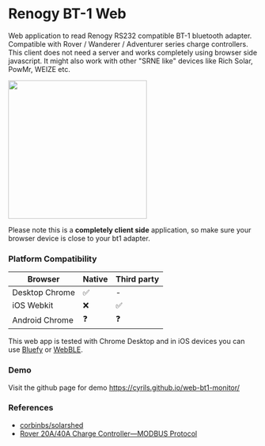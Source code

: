 # Renogy BT-1 Web
Web application to read Renogy RS232 compatible BT-1 bluetooth adapter. Compatible with Rover / Wanderer / Adventurer series charge controllers. This client does not need a server and works completely using browser side javascript. It might also work with other "SRNE like" devices like Rich Solar, PowMr, WEIZE etc.

<img src="https://user-images.githubusercontent.com/5549113/196418782-3f9d06b4-d75b-479d-99da-67616a208ed0.png" width="280px">

Please note this is a **completely client side** application, so make sure your browser device is close to your bt1 adapter.

### Platform Compatibility
|Browser|Native|Third party|
-|-|-|
|Desktop Chrome|✅ |-|
|iOS Webkit|❌|✅|
|Android Chrome| ❓|❓|

This web app is tested with Chrome Desktop and in iOS devices you can use [Bluefy](https://apps.apple.com/us/app/bluefy-web-ble-browser/id1492822055) or [WebBLE](https://apps.apple.com/us/app/webble/id1193531073).

### Demo
Visit the github page for demo https://cyrils.github.io/web-bt1-monitor/

### References
 - [corbinbs/solarshed](https://github.com/corbinbs/solarshed)
 - [Rover 20A/40A Charge Controller—MODBUS Protocol](https://docs.google.com/document/d/1OSW3gluYNK8d_gSz4Bk89LMQ4ZrzjQY6/edit)
